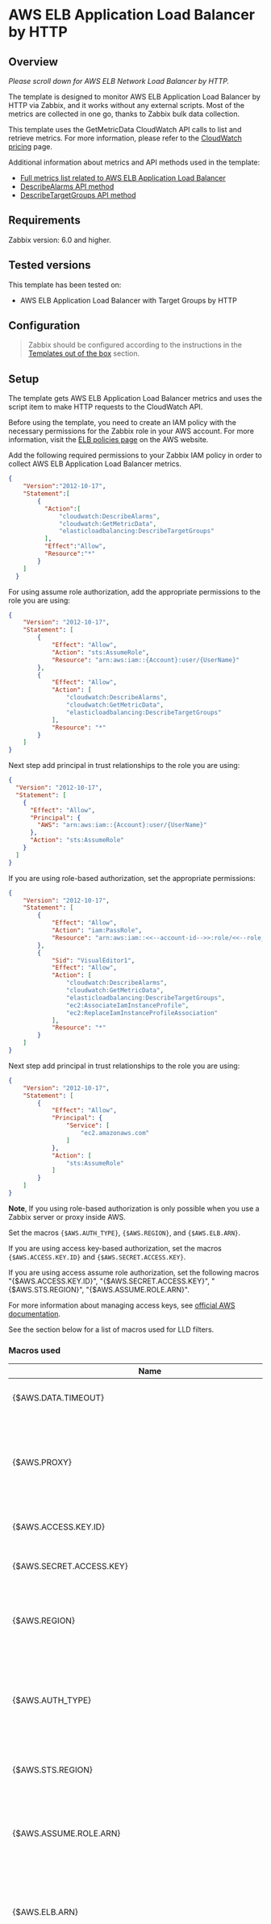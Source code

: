 
# AWS ELB Application Load Balancer by HTTP

## Overview

*Please scroll down for AWS ELB Network Load Balancer by HTTP.*

The template is designed to monitor AWS ELB Application Load Balancer by HTTP via Zabbix, and it works without any external scripts.
Most of the metrics are collected in one go, thanks to Zabbix bulk data collection.

This template uses the GetMetricData CloudWatch API calls to list and retrieve metrics.
For more information, please refer to the [CloudWatch pricing](https://aws.amazon.com/cloudwatch/pricing/) page.

Additional information about metrics and API methods used in the template:
* [Full metrics list related to AWS ELB Application Load Balancer](https://docs.aws.amazon.com/elasticloadbalancing/latest/application/load-balancer-cloudwatch-metrics.html)
* [DescribeAlarms API method](https://docs.aws.amazon.com/AmazonCloudWatch/latest/APIReference/API_DescribeAlarms.html)
* [DescribeTargetGroups API method](https://docs.aws.amazon.com/elasticloadbalancing/latest/APIReference/API_DescribeTargetGroups.html)


## Requirements

Zabbix version: 6.0 and higher.

## Tested versions

This template has been tested on:
- AWS ELB Application Load Balancer with Target Groups by HTTP

## Configuration

> Zabbix should be configured according to the instructions in the [Templates out of the box](https://www.zabbix.com/documentation/6.0/manual/config/templates_out_of_the_box) section.

## Setup

The template gets AWS ELB Application Load Balancer metrics and uses the script item to make HTTP requests to the CloudWatch API.

Before using the template, you need to create an IAM policy with the necessary permissions for the Zabbix role in your AWS account. For more information, visit the [ELB policies page](https://docs.aws.amazon.com/elasticloadbalancing/latest/userguide/elb-api-permissions.html) on the AWS website.

Add the following required permissions to your Zabbix IAM policy in order to collect AWS ELB Application Load Balancer metrics.
```json
{
    "Version":"2012-10-17",
    "Statement":[
        {
          "Action":[
              "cloudwatch:DescribeAlarms",
              "cloudwatch:GetMetricData",
              "elasticloadbalancing:DescribeTargetGroups"
          ],
          "Effect":"Allow",
          "Resource":"*"
        }
    ]
  }
```
For using assume role authorization, add the appropriate permissions to the role you are using:
```json
{
    "Version": "2012-10-17",
    "Statement": [
        {
            "Effect": "Allow",
            "Action": "sts:AssumeRole",
            "Resource": "arn:aws:iam::{Account}:user/{UserName}"
        },
        {
            "Effect": "Allow",
            "Action": [
                "cloudwatch:DescribeAlarms",
                "cloudwatch:GetMetricData",
                "elasticloadbalancing:DescribeTargetGroups"
            ],
            "Resource": "*"
        }
    ]
}
```
Next step add principal in trust relationships to the role you are using:
```json
{
  "Version": "2012-10-17",
  "Statement": [
    {
      "Effect": "Allow",
      "Principal": {
        "AWS": "arn:aws:iam::{Account}:user/{UserName}"
      },
      "Action": "sts:AssumeRole"
    }
  ]
}
```
If you are using role-based authorization, set the appropriate permissions:
```json
{
    "Version": "2012-10-17",
    "Statement": [
        {
            "Effect": "Allow",
            "Action": "iam:PassRole",
            "Resource": "arn:aws:iam::<<--account-id-->>:role/<<--role_name-->>"
        },
        {
            "Sid": "VisualEditor1",
            "Effect": "Allow",
            "Action": [
                "cloudwatch:DescribeAlarms",
                "cloudwatch:GetMetricData",
                "elasticloadbalancing:DescribeTargetGroups",
                "ec2:AssociateIamInstanceProfile",
                "ec2:ReplaceIamInstanceProfileAssociation"
            ],
            "Resource": "*"
        }
    ]
}
```
Next step add principal in trust relationships to the role you are using:
```json
{
    "Version": "2012-10-17",
    "Statement": [
        {
            "Effect": "Allow",
            "Principal": {
                "Service": [
                    "ec2.amazonaws.com"
                ]
            },
            "Action": [
                "sts:AssumeRole"
            ]
        }
    ]
}
```
**Note**, If you using role-based authorization is only possible when you use a Zabbix server or proxy inside AWS.

Set the macros `{$AWS.AUTH_TYPE}`, `{$AWS.REGION}`, and `{$AWS.ELB.ARN}`.

If you are using access key-based authorization, set the macros `{$AWS.ACCESS.KEY.ID}` and `{$AWS.SECRET.ACCESS.KEY}`.

If you are using access assume role authorization, set the following macros "{$AWS.ACCESS.KEY.ID}", "{$AWS.SECRET.ACCESS.KEY}", "{$AWS.STS.REGION}", "{$AWS.ASSUME.ROLE.ARN}".

For more information about managing access keys, see [official AWS documentation](https://docs.aws.amazon.com/general/latest/gr/aws-sec-cred-types.html#access-keys-and-secret-access-keys).

See the section below for a list of macros used for LLD filters.


### Macros used

|Name|Description|Default|
|----|-----------|-------|
|{$AWS.DATA.TIMEOUT}|<p>API response timeout.</p>|`60s`|
|{$AWS.PROXY}|<p>Sets the HTTP proxy value. If this macro is empty, no proxy is used.</p>||
|{$AWS.ACCESS.KEY.ID}|<p>Access key ID.</p>||
|{$AWS.SECRET.ACCESS.KEY}|<p>Secret access key.</p>||
|{$AWS.REGION}|<p>AWS Application Load Balancer region code.</p>|`us-west-1`|
|{$AWS.AUTH_TYPE}|<p>Authorization method. Possible values: access_key, assume_role, role_base.</p>|`access_key`|
|{$AWS.STS.REGION}|<p>Region used in assume role request.</p>|`us-east-1`|
|{$AWS.ASSUME.ROLE.ARN}|<p>Arn assume role, add when used `assume_role` authorization method</p>||
|{$AWS.ELB.ARN}|<p>Amazon Resource Names (ARN) of the load balancer.</p>||
|{$AWS.HTTP.4XX.FAIL.MAX.WARN}|<p>Maximum number of HTTP request failures for a trigger expression.</p>|`5`|
|{$AWS.HTTP.5XX.FAIL.MAX.WARN}|<p>Maximum number of HTTP request failures for a trigger expression.</p>|`5`|
|{$AWS.ELB.LLD.FILTER.TARGET.GROUP.MATCHES}|<p>Filter of discoverable target groups by name.</p>|`.*`|
|{$AWS.ELB.LLD.FILTER.TARGET.GROUP.NOT_MATCHES}|<p>Filter to exclude discovered target groups by name.</p>|`CHANGE_IF_NEEDED`|
|{$AWS.ELB.LLD.FILTER.ALARM_SERVICE_NAMESPACE.MATCHES}|<p>Filter of discoverable alarms by namespace.</p>|`.*`|
|{$AWS.ELB.LLD.FILTER.ALARM_SERVICE_NAMESPACE.NOT_MATCHES}|<p>Filter to exclude discovered alarms by namespace.</p>|`CHANGE_IF_NEEDED`|
|{$AWS.ELB.LLD.FILTER.ALARM_NAME.MATCHES}|<p>Filter of discoverable alarms by name.</p>|`.*`|
|{$AWS.ELB.LLD.FILTER.ALARM_NAME.NOT_MATCHES}|<p>Filter to exclude discovered alarms by name.</p>|`CHANGE_IF_NEEDED`|

### Items

|Name|Description|Type|Key and additional info|
|----|-----------|----|-----------------------|
|AWS ELB ALB: Get metrics data|<p>Get ELB Application Load Balancer metrics.</p><p>Full metrics list related to Application Load Balancer: https://docs.aws.amazon.com/elasticloadbalancing/latest/application/load-balancer-cloudwatch-metrics.html</p>|Script|aws.elb.alb.get_metrics<p>**Preprocessing**</p><ul><li><p>Check for not supported value</p><p>⛔️Custom on fail: Discard value</p></li></ul>|
|AWS ELB ALB: Get target groups|<p>Get ELB target group.</p><p>`DescribeTargetGroups` API method: https://docs.aws.amazon.com/elasticloadbalancing/latest/APIReference/API_DescribeTargetGroups.html</p>|Script|aws.elb.alb.get_target_groups<p>**Preprocessing**</p><ul><li><p>Check for not supported value</p><p>⛔️Custom on fail: Discard value</p></li></ul>|
|AWS CloudWatch: Get ELB ALB alarms data|<p>`DescribeAlarms` API method: https://docs.aws.amazon.com/AmazonCloudWatch/latest/APIReference/API_DescribeAlarms.html</p>|Script|aws.elb.alb.get_alarms<p>**Preprocessing**</p><ul><li><p>Check for not supported value</p><p>⛔️Custom on fail: Discard value</p></li></ul>|
|AWS ELB ALB: Get metrics check|<p>Check that the Application Load Balancer metrics data has been received correctly.</p>|Dependent item|aws.elb.alb.metrics.check<p>**Preprocessing**</p><ul><li><p>JSON Path: `$.error`</p><p>⛔️Custom on fail: Set value to</p></li><li><p>Discard unchanged with heartbeat: `3h`</p></li></ul>|
|AWS ELB ALB: Get alarms check|<p>Check that the alarm data has been received correctly.</p>|Dependent item|aws.elb.alb.alarms.check<p>**Preprocessing**</p><ul><li><p>JSON Path: `$.error`</p><p>⛔️Custom on fail: Set value to</p></li><li><p>Discard unchanged with heartbeat: `3h`</p></li></ul>|
|AWS ELB ALB: Active Connection Count|<p>The total number of active concurrent TCP connections from clients to the load balancer and from the load balancer to targets.</p>|Dependent item|aws.elb.alb.active_connection_count<p>**Preprocessing**</p><ul><li><p>JSON Path: `The text is too long. Please see the template.`</p><p>⛔️Custom on fail: Discard value</p></li></ul>|
|AWS ELB ALB: New Connection Count|<p>The total number of new TCP connections established from clients to the load balancer and from the load balancer to targets.</p>|Dependent item|aws.elb.alb.new_connection_count<p>**Preprocessing**</p><ul><li><p>JSON Path: `The text is too long. Please see the template.`</p><p>⛔️Custom on fail: Discard value</p></li></ul>|
|AWS ELB ALB: Rejected Connection Count|<p>The number of connections that were rejected because the load balancer had reached its maximum number of connections.</p>|Dependent item|aws.elb.alb.rejected_connection_count<p>**Preprocessing**</p><ul><li><p>JSON Path: `The text is too long. Please see the template.`</p><p>⛔️Custom on fail: Discard value</p></li></ul>|
|AWS ELB ALB: Requests Count|<p>The number of requests processed over IPv4 and IPv6.</p><p>This metric is only incremented for requests where the load balancer node was able to choose a target.</p><p>Requests that are rejected before a target is chosen are not reflected in this metric.</p>|Dependent item|aws.elb.alb.requests_count<p>**Preprocessing**</p><ul><li><p>JSON Path: `$.[?(@.Label == "RequestCount")].Values.first().first()`</p><p>⛔️Custom on fail: Discard value</p></li></ul>|
|AWS ELB ALB: Target Response Time|<p>The time elapsed, in seconds, after the request leaves the load balancer until a response from the target is received.</p><p>This is equivalent to the `target_processing_time` field in the access logs.</p>|Dependent item|aws.elb.alb.target_response_time<p>**Preprocessing**</p><ul><li><p>JSON Path: `The text is too long. Please see the template.`</p><p>⛔️Custom on fail: Discard value</p></li></ul>|
|AWS ELB ALB: HTTP Fixed Response Count|<p>The number of fixed-response actions that were successful.</p>|Dependent item|aws.elb.alb.http_fixed_response_count<p>**Preprocessing**</p><ul><li><p>JSON Path: `The text is too long. Please see the template.`</p><p>⛔️Custom on fail: Discard value</p></li></ul>|
|AWS ELB ALB: Rule Evaluations|<p>The number of rules processed by the load balancer given a request rate averaged over an hour.</p>|Dependent item|aws.elb.alb.rule_evaluations<p>**Preprocessing**</p><ul><li><p>JSON Path: `$.[?(@.Label == "RuleEvaluations")].Values.first().first()`</p><p>⛔️Custom on fail: Discard value</p></li></ul>|
|AWS ELB ALB: Client TLS Negotiation Error Count|<p>The number of TLS connections initiated by the client that did not establish a session with the load balancer due to a TLS error.</p><p>Possible causes include a mismatch of ciphers or protocols or the client failing to verify the server certificate and closing the connection.</p>|Dependent item|aws.elb.alb.client_tls_negotiation_error_count<p>**Preprocessing**</p><ul><li><p>JSON Path: `The text is too long. Please see the template.`</p><p>⛔️Custom on fail: Discard value</p></li></ul>|
|AWS ELB ALB: Target TLS Negotiation Error Count|<p>The number of TLS connections initiated by the load balancer that did not establish a session with the target.</p><p>Possible causes include a mismatch of ciphers or protocols. This metric does not apply if the target is a Lambda function.</p>|Dependent item|aws.elb.alb.target_tls_negotiation_error_count<p>**Preprocessing**</p><ul><li><p>JSON Path: `The text is too long. Please see the template.`</p><p>⛔️Custom on fail: Discard value</p></li></ul>|
|AWS ELB ALB: Target Connection Error Count|<p>The number of connections that were not successfully established between the load balancer and target.</p><p>This metric does not apply if the target is a Lambda function.</p>|Dependent item|aws.elb.alb.target_connection_error_count<p>**Preprocessing**</p><ul><li><p>JSON Path: `The text is too long. Please see the template.`</p><p>⛔️Custom on fail: Discard value</p></li></ul>|
|AWS ELB ALB: Consumed LCUs|<p>The number of load balancer capacity units (LCU) used by your load balancer.</p><p>You pay for the number of LCUs that you use per hour.</p><p>More information on Elastic Load Balancing pricing here: https://aws.amazon.com/elasticloadbalancing/pricing/</p>|Dependent item|aws.elb.alb.capacity_units<p>**Preprocessing**</p><ul><li><p>JSON Path: `$.[?(@.Label == "ConsumedLCUs")].Values.first().first()`</p><p>⛔️Custom on fail: Discard value</p></li></ul>|
|AWS ELB ALB: Processed Bytes|<p>The total number of bytes processed by the load balancer over IPv4 and IPv6 (HTTP header and HTTP payload).</p><p>This count includes traffic to and from clients and Lambda functions, and traffic from an Identity Provider (IdP) if user authentication is enabled.</p>|Dependent item|aws.elb.alb.processed_bytes<p>**Preprocessing**</p><ul><li><p>JSON Path: `$.[?(@.Label == "ProcessedBytes")].Values.first().first()`</p><p>⛔️Custom on fail: Discard value</p></li></ul>|
|AWS ELB ALB: Desync Mitigation Mode Non Compliant Request Count|<p>The number of requests that fail to comply with HTTP protocols.</p>|Dependent item|aws.elb.alb.non_compliant_request_count<p>**Preprocessing**</p><ul><li><p>JSON Path: `The text is too long. Please see the template.`</p><p>⛔️Custom on fail: Discard value</p></li></ul>|
|AWS ELB ALB: HTTP Redirect Count|<p>The number of redirect actions that were successful.</p>|Dependent item|aws.elb.alb.http_redirect_count<p>**Preprocessing**</p><ul><li><p>JSON Path: `The text is too long. Please see the template.`</p><p>⛔️Custom on fail: Discard value</p></li></ul>|
|AWS ELB ALB: HTTP Redirect Url Limit Exceeded Count|<p>The number of redirect actions that could not be completed because the URL in the response location header is larger than 8K bytes.</p>|Dependent item|aws.elb.alb.http_redirect_url_limit_exceeded_count<p>**Preprocessing**</p><ul><li><p>JSON Path: `The text is too long. Please see the template.`</p><p>⛔️Custom on fail: Discard value</p></li></ul>|
|AWS ELB ALB: ELB HTTP 3XX Count|<p>The number of HTTP 3XX redirection codes that originate from the load balancer.</p><p>This count does not include response codes generated by targets.</p>|Dependent item|aws.elb.alb.http_3xx_count<p>**Preprocessing**</p><ul><li><p>JSON Path: `The text is too long. Please see the template.`</p><p>⛔️Custom on fail: Discard value</p></li></ul>|
|AWS ELB ALB: ELB HTTP 4XX Count|<p>The number of HTTP 4XX client error codes that originate from the load balancer.</p><p>Client errors are generated when requests are malformed or incomplete. These requests were not received by the target, other than in the case where the load balancer returns an HTTP 460 error code.</p><p>This count does not include any response codes generated by the targets.</p>|Dependent item|aws.elb.alb.http_4xx_count<p>**Preprocessing**</p><ul><li><p>JSON Path: `The text is too long. Please see the template.`</p><p>⛔️Custom on fail: Discard value</p></li></ul>|
|AWS ELB ALB: ELB HTTP 5XX Count|<p>The number of HTTP 5XX server error codes that originate from the load balancer.</p><p>This count does not include any response codes generated by the targets.</p>|Dependent item|aws.elb.alb.http_5xx_count<p>**Preprocessing**</p><ul><li><p>JSON Path: `The text is too long. Please see the template.`</p><p>⛔️Custom on fail: Discard value</p></li></ul>|
|AWS ELB ALB: ELB HTTP 500 Count|<p>The number of HTTP 500 error codes that originate from the load balancer.</p>|Dependent item|aws.elb.alb.http_500_count<p>**Preprocessing**</p><ul><li><p>JSON Path: `The text is too long. Please see the template.`</p><p>⛔️Custom on fail: Discard value</p></li></ul>|
|AWS ELB ALB: ELB HTTP 502 Count|<p>The number of HTTP 502 error codes that originate from the load balancer.</p>|Dependent item|aws.elb.alb.http_502_count<p>**Preprocessing**</p><ul><li><p>JSON Path: `The text is too long. Please see the template.`</p><p>⛔️Custom on fail: Discard value</p></li></ul>|
|AWS ELB ALB: ELB HTTP 503 Count|<p>The number of HTTP 503 error codes that originate from the load balancer.</p>|Dependent item|aws.elb.alb.http_503_count<p>**Preprocessing**</p><ul><li><p>JSON Path: `The text is too long. Please see the template.`</p><p>⛔️Custom on fail: Discard value</p></li></ul>|
|AWS ELB ALB: ELB HTTP 504 Count|<p>The number of HTTP 504 error codes that originate from the load balancer.</p>|Dependent item|aws.elb.alb.http_504_count<p>**Preprocessing**</p><ul><li><p>JSON Path: `The text is too long. Please see the template.`</p><p>⛔️Custom on fail: Discard value</p></li></ul>|
|AWS ELB ALB: ELB Auth Error|<p>The number of user authentications that could not be completed because an authenticate action was misconfigured, the load balancer could not establish a connection with the IdP, or the load balancer could not complete the authentication flow due to an internal error.</p>|Dependent item|aws.elb.alb.auth_error<p>**Preprocessing**</p><ul><li><p>JSON Path: `$.[?(@.Label == "ELBAuthError")].Values.first().first()`</p><p>⛔️Custom on fail: Discard value</p></li></ul>|
|AWS ELB ALB: ELB Auth Failure|<p>The number of user authentications that could not be completed because the IdP denied access to the user or an authorization code was used more than once.</p>|Dependent item|aws.elb.alb.auth_failure<p>**Preprocessing**</p><ul><li><p>JSON Path: `$.[?(@.Label == "ELBAuthFailure")].Values.first().first()`</p><p>⛔️Custom on fail: Discard value</p></li></ul>|
|AWS ELB ALB: ELB Auth User Claims Size Exceeded|<p>The number of times that a configured IdP returned user claims that exceeded 11K bytes in size.</p>|Dependent item|aws.elb.alb.auth_user_claims_size_exceeded<p>**Preprocessing**</p><ul><li><p>JSON Path: `The text is too long. Please see the template.`</p><p>⛔️Custom on fail: Discard value</p></li></ul>|
|AWS ELB ALB: ELB Auth Latency|<p>The time elapsed, in milliseconds, to query the IdP for the ID token and user info.</p><p>If one or more of these operations fail, this is the time to failure.</p>|Dependent item|aws.elb.alb.auth_latency<p>**Preprocessing**</p><ul><li><p>JSON Path: `$.[?(@.Label == "ELBAuthLatency")].Values.first().first()`</p><p>⛔️Custom on fail: Discard value</p></li></ul>|
|AWS ELB ALB: ELB Auth Success|<p>The number of authenticate actions that were successful.</p><p>This metric is incremented at the end of the authentication workflow, after the load balancer has retrieved the user claims from the IdP.</p>|Dependent item|aws.elb.alb.auth_success<p>**Preprocessing**</p><ul><li><p>JSON Path: `$.[?(@.Label == "ELBAuthSuccess")].Values.first().first()`</p><p>⛔️Custom on fail: Discard value</p></li></ul>|

### Triggers

|Name|Description|Expression|Severity|Dependencies and additional info|
|----|-----------|----------|--------|--------------------------------|
|AWS ELB ALB: Failed to get metrics data|<p>Failed to get CloudWatch metrics for Application Load Balancer.</p>|`length(last(/AWS ELB Application Load Balancer by HTTP/aws.elb.alb.metrics.check))>0`|Warning||
|AWS ELB ALB: Failed to get alarms data|<p>Failed to get CloudWatch alarms for Application Load Balancer.</p>|`length(last(/AWS ELB Application Load Balancer by HTTP/aws.elb.alb.alarms.check))>0`|Warning||
|AWS ELB ALB: Too many HTTP 4XX error codes|<p>Too many requests failed with HTTP 4XX code.</p>|`min(/AWS ELB Application Load Balancer by HTTP/aws.elb.alb.http_4xx_count,5m)>{$AWS.HTTP.4XX.FAIL.MAX.WARN}`|Warning||
|AWS ELB ALB: Too many HTTP 5XX error codes|<p>Too many requests failed with HTTP 5XX code.</p>|`min(/AWS ELB Application Load Balancer by HTTP/aws.elb.alb.http_5xx_count,5m)>{$AWS.HTTP.5XX.FAIL.MAX.WARN}`|Warning||

### LLD rule Load Balancer alarm discovery

|Name|Description|Type|Key and additional info|
|----|-----------|----|-----------------------|
|Load Balancer alarm discovery|<p>Used for the discovery of alarm balancers.</p>|Dependent item|aws.elb.alb.alarms.discovery<p>**Preprocessing**</p><ul><li><p>JavaScript: `The text is too long. Please see the template.`</p></li><li><p>Discard unchanged with heartbeat: `3h`</p></li></ul>|

### Item prototypes for Load Balancer alarm discovery

|Name|Description|Type|Key and additional info|
|----|-----------|----|-----------------------|
|AWS ELB ALB Alarms: [{#ALARM_NAME}]: Get metrics|<p>Get metrics about the alarm state and its reason.</p>|Dependent item|aws.elb.alb.alarm.get_metrics["{#ALARM_NAME}"]<p>**Preprocessing**</p><ul><li><p>JSON Path: `$.[?(@.AlarmName == "{#ALARM_NAME}")].first()`</p><p>⛔️Custom on fail: Discard value</p></li></ul>|
|AWS ELB ALB Alarms: [{#ALARM_NAME}]: State reason|<p>An explanation for the alarm state reason in text format.</p><p>Alarm description:</p><p>`{#ALARM_DESCRIPTION}`</p>|Dependent item|aws.elb.alb.alarm.state_reason["{#ALARM_NAME}"]<p>**Preprocessing**</p><ul><li><p>JSON Path: `$.StateReason`</p><p>⛔️Custom on fail: Discard value</p></li><li><p>Discard unchanged with heartbeat: `3h`</p></li></ul>|
|AWS ELB ALB Alarms: [{#ALARM_NAME}]: State|<p>The value of the alarm state. Possible values:</p><p>0 - OK;</p><p>1 - INSUFFICIENT_DATA;</p><p>2 - ALARM.</p><p>Alarm description:</p><p>`{#ALARM_DESCRIPTION}`</p>|Dependent item|aws.elb.alb.alarm.state["{#ALARM_NAME}"]<p>**Preprocessing**</p><ul><li><p>JSON Path: `$.StateValue`</p><p>⛔️Custom on fail: Set value to: `3`</p></li><li><p>JavaScript: `The text is too long. Please see the template.`</p></li></ul>|

### Trigger prototypes for Load Balancer alarm discovery

|Name|Description|Expression|Severity|Dependencies and additional info|
|----|-----------|----------|--------|--------------------------------|
|AWS ELB ALB Alarms: [{#ALARM_NAME}] has 'Alarm' state|<p>The alarm `{#ALARM_NAME}` is in the ALARM state.<br>Reason: `{ITEM.LASTVALUE2}`</p>|`last(/AWS ELB Application Load Balancer by HTTP/aws.elb.alb.alarm.state["{#ALARM_NAME}"])=2 and length(last(/AWS ELB Application Load Balancer by HTTP/aws.elb.alb.alarm.state_reason["{#ALARM_NAME}"]))>0`|Average||
|AWS ELB ALB Alarms: [{#ALARM_NAME}] has 'Insufficient data' state|<p>Either the alarm has just started, the metric is not available, or not enough data is available for the metric to determine the alarm state.</p>|`last(/AWS ELB Application Load Balancer by HTTP/aws.elb.alb.alarm.state["{#ALARM_NAME}"])=1`|Info||

### LLD rule Target groups discovery

|Name|Description|Type|Key and additional info|
|----|-----------|----|-----------------------|
|Target groups discovery|<p>Used for the discovery of `{$AWS.ELB.TARGET.GROUP.NAME}` target groups.</p>|Dependent item|aws.elb.alb.target_groups.discovery<p>**Preprocessing**</p><ul><li><p>Discard unchanged with heartbeat: `3h`</p></li></ul>|

### Item prototypes for Target groups discovery

|Name|Description|Type|Key and additional info|
|----|-----------|----|-----------------------|
|AWS ELB ALB Target Groups: [{#AWS.ELB.TARGET.GROUP.NAME}]: Get metrics|<p>Get the metrics of the ELB target group `{#AWS.ELB.TARGET.GROUP.NAME}`.</p><p>Full list of metrics related to AWS ELB here: https://docs.aws.amazon.com/elasticloadbalancing/latest/application/load-balancer-cloudwatch-metrics.html#user-authentication-metric-table</p>|Script|aws.elb.alb.target_groups.get_metrics["{#AWS.ELB.TARGET.GROUP.NAME}"]<p>**Preprocessing**</p><ul><li><p>Check for not supported value</p><p>⛔️Custom on fail: Discard value</p></li></ul>|
|AWS ELB ALB Target Groups: [{#AWS.ELB.TARGET.GROUP.NAME}]: HTTP Code Target 2XX Count|<p>The number of HTTP response 2XX codes generated by the targets.</p><p>This does not include any response codes generated by the load balancer.</p>|Dependent item|aws.elb.alb.target_groups.http_2xx_count["{#AWS.ELB.TARGET.GROUP.NAME}"]<p>**Preprocessing**</p><ul><li><p>JSON Path: `The text is too long. Please see the template.`</p><p>⛔️Custom on fail: Discard value</p></li></ul>|
|AWS ELB ALB Target Groups: [{#AWS.ELB.TARGET.GROUP.NAME}]: HTTP Code Target 3XX Count|<p>The number of HTTP response 3XX codes generated by the targets.</p><p>This does not include any response codes generated by the load balancer.</p>|Dependent item|aws.elb.alb.target_groups.http_3xx_count["{#AWS.ELB.TARGET.GROUP.NAME}"]<p>**Preprocessing**</p><ul><li><p>JSON Path: `The text is too long. Please see the template.`</p><p>⛔️Custom on fail: Discard value</p></li></ul>|
|AWS ELB ALB Target Groups: [{#AWS.ELB.TARGET.GROUP.NAME}]: HTTP Code Target 4XX Count|<p>The number of HTTP response 4XX codes generated by the targets.</p><p>This does not include any response codes generated by the load balancer.</p>|Dependent item|aws.elb.alb.target_groups.http_4xx_count["{#AWS.ELB.TARGET.GROUP.NAME}"]<p>**Preprocessing**</p><ul><li><p>JSON Path: `The text is too long. Please see the template.`</p><p>⛔️Custom on fail: Discard value</p></li></ul>|
|AWS ELB ALB Target Groups: [{#AWS.ELB.TARGET.GROUP.NAME}]: HTTP Code Target 5XX Count|<p>The number of HTTP response 5XX codes generated by the targets.</p><p>This does not include any response codes generated by the load balancer.</p>|Dependent item|aws.elb.alb.target_groups.http_5xx_count["{#AWS.ELB.TARGET.GROUP.NAME}"]<p>**Preprocessing**</p><ul><li><p>JSON Path: `The text is too long. Please see the template.`</p><p>⛔️Custom on fail: Discard value</p></li></ul>|
|AWS ELB ALB Target Groups: [{#AWS.ELB.TARGET.GROUP.NAME}]: Healthy Host Count|<p>The number of targets that are considered healthy.</p>|Dependent item|aws.elb.alb.target_groups.healthy_host_count["{#AWS.ELB.TARGET.GROUP.NAME}"]<p>**Preprocessing**</p><ul><li><p>JSON Path: `$.[?(@.Label == "HealthyHostCount")].Values.first().first()`</p><p>⛔️Custom on fail: Discard value</p></li></ul>|
|AWS ELB ALB Target Groups: [{#AWS.ELB.TARGET.GROUP.NAME}]: Unhealthy Host Count|<p>The number of targets that are considered unhealthy.</p>|Dependent item|aws.elb.alb.target_groups.unhealthy_host_count["{#AWS.ELB.TARGET.GROUP.NAME}"]<p>**Preprocessing**</p><ul><li><p>JSON Path: `The text is too long. Please see the template.`</p><p>⛔️Custom on fail: Discard value</p></li></ul>|
|AWS ELB ALB Target Groups: [{#AWS.ELB.TARGET.GROUP.NAME}]: Healthy State Routing|<p>The number of zones that meet the routing healthy state requirements.</p>|Dependent item|aws.elb.alb.target_groups.healthy_state_routing["{#AWS.ELB.TARGET.GROUP.NAME}"]<p>**Preprocessing**</p><ul><li><p>JSON Path: `The text is too long. Please see the template.`</p><p>⛔️Custom on fail: Discard value</p></li></ul>|
|AWS ELB ALB Target Groups: [{#AWS.ELB.TARGET.GROUP.NAME}]: Unhealthy State Routing|<p>The number of zones that do not meet the routing healthy state requirements, and therefore the load balancer distributes traffic to all targets in the zone, including the unhealthy targets.</p>|Dependent item|aws.elb.alb.target_groups.unhealthy_state_routing["{#AWS.ELB.TARGET.GROUP.NAME}"]<p>**Preprocessing**</p><ul><li><p>JSON Path: `The text is too long. Please see the template.`</p><p>⛔️Custom on fail: Discard value</p></li></ul>|
|AWS ELB ALB Target Groups: [{#AWS.ELB.TARGET.GROUP.NAME}]: Request Count Per Target|<p>The average request count per target, in a target group.</p><p>You must specify the target group using the TargetGroup dimension.</p>|Dependent item|aws.elb.alb.target_groups.request["{#AWS.ELB.TARGET.GROUP.NAME}"]<p>**Preprocessing**</p><ul><li><p>JSON Path: `The text is too long. Please see the template.`</p><p>⛔️Custom on fail: Discard value</p></li></ul>|
|AWS ELB ALB Target Groups: [{#AWS.ELB.TARGET.GROUP.NAME}]: Unhealthy Routing Request Count|<p>The average request count per target, in a target group.</p>|Dependent item|aws.elb.alb.target_groups.unhealthy_routing_request_count["{#AWS.ELB.TARGET.GROUP.NAME}"]<p>**Preprocessing**</p><ul><li><p>JSON Path: `The text is too long. Please see the template.`</p><p>⛔️Custom on fail: Discard value</p></li></ul>|
|AWS ELB ALB Target Groups: [{#AWS.ELB.TARGET.GROUP.NAME}]: Mitigated Host Count|<p>The number of targets under mitigation.</p>|Dependent item|aws.elb.alb.target_groups.mitigated_host_count["{#AWS.ELB.TARGET.GROUP.NAME}"]<p>**Preprocessing**</p><ul><li><p>JSON Path: `The text is too long. Please see the template.`</p><p>⛔️Custom on fail: Discard value</p></li></ul>|
|AWS ELB ALB Target Groups: [{#AWS.ELB.TARGET.GROUP.NAME}]: Anomalous Host Count|<p>The number of hosts detected with anomalies.</p>|Dependent item|aws.elb.alb.target_groups.anomalous_host_count["{#AWS.ELB.TARGET.GROUP.NAME}"]<p>**Preprocessing**</p><ul><li><p>JSON Path: `The text is too long. Please see the template.`</p><p>⛔️Custom on fail: Discard value</p></li></ul>|
|AWS ELB ALB Target Groups: [{#AWS.ELB.TARGET.GROUP.NAME}]: Healthy State DNS|<p>The number of zones that meet the DNS healthy state requirements.</p>|Dependent item|aws.elb.alb.target_groups.healthy_state_dns["{#AWS.ELB.TARGET.GROUP.NAME}"]<p>**Preprocessing**</p><ul><li><p>JSON Path: `$.[?(@.Label == "HealthyStateDNS")].Values.first().first()`</p><p>⛔️Custom on fail: Discard value</p></li></ul>|
|AWS ELB ALB Target Groups: [{#AWS.ELB.TARGET.GROUP.NAME}]: Unhealthy State DNS|<p>The number of zones that do not meet the DNS healthy state requirements and therefore were marked unhealthy in DNS.</p>|Dependent item|aws.elb.alb.target_groups.unhealthy_state_dns["{#AWS.ELB.TARGET.GROUP.NAME}"]<p>**Preprocessing**</p><ul><li><p>JSON Path: `$.[?(@.Label == "UnhealthyStateDNS")].Values.first().first()`</p><p>⛔️Custom on fail: Discard value</p></li></ul>|

# AWS ELB Network Load Balancer by HTTP

## Overview

The template is designed to monitor AWS ELB Network Load Balancer by HTTP via Zabbix, and it works without any external scripts.
Most of the metrics are collected in one go, thanks to Zabbix bulk data collection.

This template uses the GetMetricData CloudWatch API calls to list and retrieve metrics.
For more information, please refer to the [CloudWatch pricing](https://aws.amazon.com/cloudwatch/pricing/) page.

Additional information about metrics and API methods used in the template:
* [Full metrics list related to AWS ELB Network Load Balancer](https://docs.aws.amazon.com/elasticloadbalancing/latest/network/load-balancer-cloudwatch-metrics.html)
* [DescribeAlarms API method](https://docs.aws.amazon.com/AmazonCloudWatch/latest/APIReference/API_DescribeAlarms.html)
* [DescribeTargetGroups API method](https://docs.aws.amazon.com/elasticloadbalancing/latest/APIReference/API_DescribeTargetGroups.html)


## Requirements

Zabbix version: 6.0 and higher.

## Tested versions

This template has been tested on:
- AWS ELB Network Load Balancer with Target Groups by HTTP

## Configuration

> Zabbix should be configured according to the instructions in the [Templates out of the box](https://www.zabbix.com/documentation/6.0/manual/config/templates_out_of_the_box) section.

## Setup

The template gets AWS ELB Network Load Balancer metrics and uses the script item to make HTTP requests to the CloudWatch API.

Before using the template, you need to create an IAM policy with the necessary permissions for the Zabbix role in your AWS account. For more information, visit the [ELB policies page](https://docs.aws.amazon.com/elasticloadbalancing/latest/userguide/elb-api-permissions.html) on the AWS website.

Add the following required permissions to your Zabbix IAM policy in order to collect AWS ELB Network Load Balancer metrics.
```json
{
    "Version":"2012-10-17",
    "Statement":[
        {
          "Action":[
              "cloudwatch:DescribeAlarms",
              "cloudwatch:GetMetricData",
              "elasticloadbalancing:DescribeTargetGroups"
          ],
          "Effect":"Allow",
          "Resource":"*"
        }
    ]
  }
  ```

If you are using role-based authorization, set the appropriate permissions:
```json
{
    "Version": "2012-10-17",
    "Statement": [
        {
            "Effect": "Allow",
            "Action": "iam:PassRole",
            "Resource": "arn:aws:iam::<<--account-id-->>:role/<<--role_name-->>"
        },
        {
            "Sid": "VisualEditor1",
            "Effect": "Allow",
            "Action": [
                "cloudwatch:DescribeAlarms",
                "cloudwatch:GetMetricData",
                "elasticloadbalancing:DescribeTargetGroups",
                "ec2:AssociateIamInstanceProfile",
                "ec2:ReplaceIamInstanceProfileAssociation"
            ],
            "Resource": "*"
        }
    ]
}
```

Set the macros `{$AWS.AUTH_TYPE}`, `{$AWS.REGION}`, and `{$AWS.ELB.ARN}`. If you are using access key-based authorization, set the macros `{$AWS.ACCESS.KEY.ID}` and `{$AWS.SECRET.ACCESS.KEY}`.

For more information about managing access keys, see [official AWS documentation](https://docs.aws.amazon.com/general/latest/gr/aws-sec-cred-types.html#access-keys-and-secret-access-keys).

See the section below for a list of macros used for LLD filters.


### Macros used

|Name|Description|Default|
|----|-----------|-------|
|{$AWS.DATA.TIMEOUT}|<p>API response timeout.</p>|`60s`|
|{$AWS.PROXY}|<p>Sets the HTTP proxy value. If this macro is empty, no proxy is used.</p>||
|{$AWS.ACCESS.KEY.ID}|<p>Access key ID.</p>||
|{$AWS.SECRET.ACCESS.KEY}|<p>Secret access key.</p>||
|{$AWS.REGION}|<p>AWS Network Load Balancer region code.</p>|`us-west-1`|
|{$AWS.AUTH_TYPE}|<p>Authorization method. Possible values: `role_base`, `access_key`.</p>|`access_key`|
|{$AWS.ELB.ARN}|<p>Amazon Resource Names (ARN) of the load balancer.</p>||
|{$AWS.ELB.LLD.FILTER.TARGET.GROUP.MATCHES}|<p>Filter of discoverable target groups by name.</p>|`.*`|
|{$AWS.ELB.LLD.FILTER.TARGET.GROUP.NOT_MATCHES}|<p>Filter to exclude discovered target groups by name.</p>|`CHANGE_IF_NEEDED`|
|{$AWS.ELB.LLD.FILTER.ALARM_SERVICE_NAMESPACE.MATCHES}|<p>Filter of discoverable alarms by namespace.</p>|`.*`|
|{$AWS.ELB.LLD.FILTER.ALARM_SERVICE_NAMESPACE.NOT_MATCHES}|<p>Filter to exclude discovered alarms by namespace.</p>|`CHANGE_IF_NEEDED`|
|{$AWS.ELB.LLD.FILTER.ALARM_NAME.MATCHES}|<p>Filter of discoverable alarms by name.</p>|`.*`|
|{$AWS.ELB.LLD.FILTER.ALARM_NAME.NOT_MATCHES}|<p>Filter to exclude discovered alarms by name.</p>|`CHANGE_IF_NEEDED`|
|{$AWS.ELB.UNHEALTHY.HOST.MAX}|<p>Maximum number of unhealthy hosts for a trigger expression.</p>|`0`|

### Items

|Name|Description|Type|Key and additional info|
|----|-----------|----|-----------------------|
|AWS ELB NLB: Get metrics data|<p>Get ELB Network Load Balancer metrics.</p><p>Full metrics list related to Network Load Balancer: https://docs.aws.amazon.com/elasticloadbalancing/latest/network/load-balancer-cloudwatch-metrics.html</p>|Script|aws.elb.nlb.get_metrics<p>**Preprocessing**</p><ul><li><p>Check for not supported value</p><p>⛔️Custom on fail: Discard value</p></li></ul>|
|AWS ELB NLB: Get target groups|<p>Get ELB target group.</p><p>`DescribeTargetGroups` API method: https://docs.aws.amazon.com/elasticloadbalancing/latest/APIReference/API_DescribeTargetGroups.html</p>|Script|aws.elb.nlb.get_target_groups<p>**Preprocessing**</p><ul><li><p>Check for not supported value</p><p>⛔️Custom on fail: Discard value</p></li></ul>|
|AWS CloudWatch: Get ELB NLB alarms data|<p>`DescribeAlarms` API method: https://docs.aws.amazon.com/AmazonCloudWatch/latest/APIReference/API_DescribeAlarms.html</p>|Script|aws.elb.nlb.get_alarms<p>**Preprocessing**</p><ul><li><p>Check for not supported value</p><p>⛔️Custom on fail: Discard value</p></li></ul>|
|AWS ELB NLB: Get metrics check|<p>Check that the Network Load Balancer metrics data has been received correctly.</p>|Dependent item|aws.elb.nlb.metrics.check<p>**Preprocessing**</p><ul><li><p>JSON Path: `$.error`</p><p>⛔️Custom on fail: Set value to</p></li><li><p>Discard unchanged with heartbeat: `3h`</p></li></ul>|
|AWS ELB NLB: Get alarms check|<p>Check that the alarm data has been received correctly.</p>|Dependent item|aws.elb.nlb.alarms.check<p>**Preprocessing**</p><ul><li><p>JSON Path: `$.error`</p><p>⛔️Custom on fail: Set value to</p></li><li><p>Discard unchanged with heartbeat: `3h`</p></li></ul>|
|AWS ELB NLB: Active Flow Count|<p>The total number of concurrent flows (or connections) from clients to targets.</p><p>This metric includes connections in the `SYN_SENT` and `ESTABLISHED` states.</p><p>TCP connections are not terminated at the load balancer, so a client opening a TCP connection to a target counts as a single flow.</p>|Dependent item|aws.elb.nlb.active_flow_count<p>**Preprocessing**</p><ul><li><p>JSON Path: `$.[?(@.Label == "ActiveFlowCount")].Values.first().first()`</p><p>⛔️Custom on fail: Discard value</p></li></ul>|
|AWS ELB NLB: Active Flow Count TCP|<p>The total number of concurrent TCP flows (or connections) from clients to targets.</p><p>This metric includes connections in the `SYN_SENT` and `ESTABLISHED` states.</p><p>TCP connections are not terminated at the load balancer, so a client opening a TCP connection to a target counts as a single flow.</p>|Dependent item|aws.elb.nlb.active_flow_count_tcp<p>**Preprocessing**</p><ul><li><p>JSON Path: `The text is too long. Please see the template.`</p><p>⛔️Custom on fail: Discard value</p></li></ul>|
|AWS ELB NLB: Active Flow Count TLS|<p>The total number of concurrent TLS flows (or connections) from clients to targets.</p><p>This metric includes connections in the `SYN_SENT` and `ESTABLISHED` states.</p>|Dependent item|aws.elb.nlb.active_flow_count_tls<p>**Preprocessing**</p><ul><li><p>JSON Path: `The text is too long. Please see the template.`</p><p>⛔️Custom on fail: Discard value</p></li></ul>|
|AWS ELB NLB: Active Flow Count UDP|<p>The total number of concurrent UDP flows (or connections) from clients to targets.</p>|Dependent item|aws.elb.nlb.active_flow_count_udp<p>**Preprocessing**</p><ul><li><p>JSON Path: `The text is too long. Please see the template.`</p><p>⛔️Custom on fail: Discard value</p></li></ul>|
|AWS ELB NLB: Client TLS Negotiation Error Count|<p>The total number of TLS handshakes that failed during negotiation between a client and a TLS listener.</p>|Dependent item|aws.elb.nlb.client_tls_negotiation_error_count<p>**Preprocessing**</p><ul><li><p>JSON Path: `The text is too long. Please see the template.`</p><p>⛔️Custom on fail: Discard value</p></li></ul>|
|AWS ELB NLB: Consumed LCUs|<p>The number of load balancer capacity units (LCU) used by your load balancer.</p><p>You pay for the number of LCUs that you use per hour.</p><p>More information on Elastic Load Balancing pricing here: https://aws.amazon.com/elasticloadbalancing/pricing/</p>|Dependent item|aws.elb.nlb.capacity_units<p>**Preprocessing**</p><ul><li><p>JSON Path: `$.[?(@.Label == "ConsumedLCUs")].Values.first().first()`</p><p>⛔️Custom on fail: Discard value</p></li></ul>|
|AWS ELB NLB: Consumed LCUs TCP|<p>The number of load balancer capacity units (LCU) used by your load balancer for TCP.</p><p>You pay for the number of LCUs that you use per hour.</p><p>More information on Elastic Load Balancing pricing here: https://aws.amazon.com/elasticloadbalancing/pricing/</p>|Dependent item|aws.elb.nlb.capacity_units_tcp<p>**Preprocessing**</p><ul><li><p>JSON Path: `$.[?(@.Label == "ConsumedLCUs_TCP")].Values.first().first()`</p><p>⛔️Custom on fail: Discard value</p></li></ul>|
|AWS ELB NLB: Consumed LCUs TLS|<p>The number of load balancer capacity units (LCU) used by your load balancer for TLS.</p><p>You pay for the number of LCUs that you use per hour.</p><p>More information on Elastic Load Balancing pricing here: https://aws.amazon.com/elasticloadbalancing/pricing/</p>|Dependent item|aws.elb.nlb.capacity_units_tls<p>**Preprocessing**</p><ul><li><p>JSON Path: `$.[?(@.Label == "ConsumedLCUs_TLS")].Values.first().first()`</p><p>⛔️Custom on fail: Discard value</p></li></ul>|
|AWS ELB NLB: Consumed LCUs UDP|<p>The number of load balancer capacity units (LCU) used by your load balancer for UDP.</p><p>You pay for the number of LCUs that you use per hour.</p><p>More information on Elastic Load Balancing pricing here: https://aws.amazon.com/elasticloadbalancing/pricing/</p>|Dependent item|aws.elb.nlb.capacity_units_udp<p>**Preprocessing**</p><ul><li><p>JSON Path: `$.[?(@.Label == "ConsumedLCUs_UDP")].Values.first().first()`</p><p>⛔️Custom on fail: Discard value</p></li></ul>|
|AWS ELB NLB: New Flow Count|<p>The total number of new flows (or connections) established from clients to targets in the specified time period.</p>|Dependent item|aws.elb.nlb.new_flow_count<p>**Preprocessing**</p><ul><li><p>JSON Path: `$.[?(@.Label == "NewFlowCount")].Values.first().first()`</p><p>⛔️Custom on fail: Discard value</p></li></ul>|
|AWS ELB NLB: New Flow Count TCP|<p>The total number of new TCP flows (or connections) established from clients to targets in the specified time period.</p>|Dependent item|aws.elb.nlb.new_flow_count_tcp<p>**Preprocessing**</p><ul><li><p>JSON Path: `$.[?(@.Label == "NewFlowCount_TCP")].Values.first().first()`</p><p>⛔️Custom on fail: Discard value</p></li></ul>|
|AWS ELB NLB: New Flow Count TLS|<p>The total number of new TLS flows (or connections) established from clients to targets in the specified time period.</p>|Dependent item|aws.elb.nlb.new_flow_count_tls<p>**Preprocessing**</p><ul><li><p>JSON Path: `$.[?(@.Label == "NewFlowCount_TLS")].Values.first().first()`</p><p>⛔️Custom on fail: Discard value</p></li></ul>|
|AWS ELB NLB: New Flow Count UDP|<p>The total number of new UDP flows (or connections) established from clients to targets in the specified time period.</p>|Dependent item|aws.elb.nlb.new_flow_count_udp<p>**Preprocessing**</p><ul><li><p>JSON Path: `$.[?(@.Label == "NewFlowCount_UDP")].Values.first().first()`</p><p>⛔️Custom on fail: Discard value</p></li></ul>|
|AWS ELB NLB: Peak Packets per second|<p>Highest average packet rate (packets processed per second), calculated every 10 seconds during the sampling window.</p><p>This metric includes health check traffic.</p>|Dependent item|aws.elb.nlb.peak_packets.rate<p>**Preprocessing**</p><ul><li><p>JSON Path: `The text is too long. Please see the template.`</p><p>⛔️Custom on fail: Discard value</p></li></ul>|
|AWS ELB NLB: Port Allocation Error Count|<p>The total number of ephemeral port allocation errors during a client IP translation operation. A non-zero value indicates dropped client connections.</p><p>Note: Network Load Balancers support 55,000 simultaneous connections or about 55,000 connections per minute to each unique target (IP address and port) when performing client address translation.</p><p>To fix port allocation errors, add more targets to the target group.</p>|Dependent item|aws.elb.nlb.port_allocation_error_count<p>**Preprocessing**</p><ul><li><p>JSON Path: `The text is too long. Please see the template.`</p><p>⛔️Custom on fail: Discard value</p></li></ul>|
|AWS ELB NLB: Processed Bytes|<p>The total number of bytes processed by the load balancer, including TCP/IP headers. This count includes traffic to and from targets, minus health check traffic.</p>|Dependent item|aws.elb.nlb.processed_bytes<p>**Preprocessing**</p><ul><li><p>JSON Path: `$.[?(@.Label == "ProcessedBytes")].Values.first().first()`</p><p>⛔️Custom on fail: Discard value</p></li></ul>|
|AWS ELB NLB: Processed Bytes TCP|<p>The total number of bytes processed by TCP listeners.</p>|Dependent item|aws.elb.nlb.processed_bytes_tcp<p>**Preprocessing**</p><ul><li><p>JSON Path: `The text is too long. Please see the template.`</p><p>⛔️Custom on fail: Discard value</p></li></ul>|
|AWS ELB NLB: Processed Bytes TLS|<p>The total number of bytes processed by TLS listeners.</p>|Dependent item|aws.elb.nlb.processed_bytes_tls<p>**Preprocessing**</p><ul><li><p>JSON Path: `The text is too long. Please see the template.`</p><p>⛔️Custom on fail: Discard value</p></li></ul>|
|AWS ELB NLB: Processed Bytes UDP|<p>The total number of bytes processed by UDP listeners.</p>|Dependent item|aws.elb.nlb.processed_bytes_udp<p>**Preprocessing**</p><ul><li><p>JSON Path: `The text is too long. Please see the template.`</p><p>⛔️Custom on fail: Discard value</p></li></ul>|
|AWS ELB NLB: Processed Packets|<p>The total number of packets processed by the load balancer. This count includes traffic to and from targets, including health check traffic.</p>|Dependent item|aws.elb.nlb.processed_packets<p>**Preprocessing**</p><ul><li><p>JSON Path: `$.[?(@.Label == "ProcessedPackets")].Values.first().first()`</p><p>⛔️Custom on fail: Discard value</p></li></ul>|
|AWS ELB NLB: Security Group Blocked Flow Count Inbound ICMP|<p>The number of new ICMP messages rejected by the inbound rules of the load balancer security groups.</p>|Dependent item|aws.elb.nlb.sg_blocked_inbound_icmp<p>**Preprocessing**</p><ul><li><p>JSON Path: `The text is too long. Please see the template.`</p><p>⛔️Custom on fail: Discard value</p></li></ul>|
|AWS ELB NLB: Security Group Blocked Flow Count Inbound TCP|<p>The number of new TCP flows rejected by the inbound rules of the load balancer security groups.</p>|Dependent item|aws.elb.nlb.sg_blocked_inbound_tcp<p>**Preprocessing**</p><ul><li><p>JSON Path: `The text is too long. Please see the template.`</p><p>⛔️Custom on fail: Discard value</p></li></ul>|
|AWS ELB NLB: Security Group Blocked Flow Count Inbound UDP|<p>The number of new UDP flows rejected by the inbound rules of the load balancer security groups.</p>|Dependent item|aws.elb.nlb.sg_blocked_inbound_udp<p>**Preprocessing**</p><ul><li><p>JSON Path: `The text is too long. Please see the template.`</p><p>⛔️Custom on fail: Discard value</p></li></ul>|
|AWS ELB NLB: Security Group Blocked Flow Count Outbound ICMP|<p>The number of new ICMP messages rejected by the outbound rules of the load balancer security groups.</p>|Dependent item|aws.elb.nlb.sg_blocked_outbound_icmp<p>**Preprocessing**</p><ul><li><p>JSON Path: `The text is too long. Please see the template.`</p><p>⛔️Custom on fail: Discard value</p></li></ul>|
|AWS ELB NLB: Security Group Blocked Flow Count Outbound TCP|<p>The number of new TCP flows rejected by the outbound rules of the load balancer security groups.</p>|Dependent item|aws.elb.nlb.sg_blocked_outbound_tcp<p>**Preprocessing**</p><ul><li><p>JSON Path: `The text is too long. Please see the template.`</p><p>⛔️Custom on fail: Discard value</p></li></ul>|
|AWS ELB NLB: Security Group Blocked Flow Count Outbound UDP|<p>The number of new UDP flows rejected by the outbound rules of the load balancer security groups.</p>|Dependent item|aws.elb.nlb.sg_blocked_outbound_udp<p>**Preprocessing**</p><ul><li><p>JSON Path: `The text is too long. Please see the template.`</p><p>⛔️Custom on fail: Discard value</p></li></ul>|
|AWS ELB NLB: Target TLS Negotiation Error Count|<p>The total number of TLS handshakes that failed during negotiation between a TLS listener and a target.</p>|Dependent item|aws.elb.nlb.target_tls_negotiation_error_count<p>**Preprocessing**</p><ul><li><p>JSON Path: `The text is too long. Please see the template.`</p><p>⛔️Custom on fail: Discard value</p></li></ul>|
|AWS ELB NLB: TCP Client Reset Count|<p>The total number of reset (RST) packets sent from a client to a target.</p><p>These resets are generated by the client and forwarded by the load balancer.</p>|Dependent item|aws.elb.nlb.tcp_client_reset_count<p>**Preprocessing**</p><ul><li><p>JSON Path: `The text is too long. Please see the template.`</p><p>⛔️Custom on fail: Discard value</p></li></ul>|
|AWS ELB NLB: TCP ELB Reset Count|<p>The total number of reset (RST) packets generated by the load balancer.</p><p>For more information, see: https://docs.aws.amazon.com/elasticloadbalancing/latest/network/load-balancer-troubleshooting.html#elb-reset-count-metric</p>|Dependent item|aws.elb.nlb.tcp_elb_reset_count<p>**Preprocessing**</p><ul><li><p>JSON Path: `The text is too long. Please see the template.`</p><p>⛔️Custom on fail: Discard value</p></li></ul>|
|AWS ELB NLB: TCP Target Reset Count|<p>The total number of reset (RST) packets sent from a target to a client.</p><p>These resets are generated by the target and forwarded by the load balancer.</p>|Dependent item|aws.elb.nlb.tcp_target_reset_count<p>**Preprocessing**</p><ul><li><p>JSON Path: `The text is too long. Please see the template.`</p><p>⛔️Custom on fail: Discard value</p></li></ul>|
|AWS ELB NLB: Unhealthy Routing Flow Count|<p>The number of flows (or connections) that are routed using the routing failover action (fail open).</p>|Dependent item|aws.elb.nlb.unhealthy_routing_flow_count<p>**Preprocessing**</p><ul><li><p>JSON Path: `The text is too long. Please see the template.`</p><p>⛔️Custom on fail: Discard value</p></li></ul>|

### Triggers

|Name|Description|Expression|Severity|Dependencies and additional info|
|----|-----------|----------|--------|--------------------------------|
|AWS ELB NLB: Failed to get metrics data|<p>Failed to get CloudWatch metrics for Network Load Balancer.</p>|`length(last(/AWS ELB Network Load Balancer by HTTP/aws.elb.nlb.metrics.check))>0`|Warning||
|AWS ELB NLB: Failed to get alarms data|<p>Failed to get CloudWatch alarms for Network Load Balancer.</p>|`length(last(/AWS ELB Network Load Balancer by HTTP/aws.elb.nlb.alarms.check))>0`|Warning||

### LLD rule Load Balancer alarm discovery

|Name|Description|Type|Key and additional info|
|----|-----------|----|-----------------------|
|Load Balancer alarm discovery|<p>Used for the discovery of alarm balancers.</p>|Dependent item|aws.elb.nlb.alarms.discovery<p>**Preprocessing**</p><ul><li><p>JavaScript: `The text is too long. Please see the template.`</p></li><li><p>Discard unchanged with heartbeat: `3h`</p></li></ul>|

### Item prototypes for Load Balancer alarm discovery

|Name|Description|Type|Key and additional info|
|----|-----------|----|-----------------------|
|AWS ELB NLB Alarms: [{#ALARM_NAME}]: Get metrics|<p>Get metrics about the alarm state and its reason.</p>|Dependent item|aws.elb.nlb.alarm.get_metrics["{#ALARM_NAME}"]<p>**Preprocessing**</p><ul><li><p>JSON Path: `$.[?(@.AlarmName == "{#ALARM_NAME}")].first()`</p><p>⛔️Custom on fail: Discard value</p></li></ul>|
|AWS ELB NLB Alarms: [{#ALARM_NAME}]: State reason|<p>An explanation for the alarm state reason in text format.</p><p>Alarm description:</p><p>`{#ALARM_DESCRIPTION}`</p>|Dependent item|aws.elb.nlb.alarm.state_reason["{#ALARM_NAME}"]<p>**Preprocessing**</p><ul><li><p>JSON Path: `$.StateReason`</p><p>⛔️Custom on fail: Discard value</p></li><li><p>Discard unchanged with heartbeat: `3h`</p></li></ul>|
|AWS ELB NLB Alarms: [{#ALARM_NAME}]: State|<p>The value of the alarm state. Possible values:</p><p>0 - OK;</p><p>1 - INSUFFICIENT_DATA;</p><p>2 - ALARM.</p><p>Alarm description:</p><p>`{#ALARM_DESCRIPTION}`</p>|Dependent item|aws.elb.nlb.alarm.state["{#ALARM_NAME}"]<p>**Preprocessing**</p><ul><li><p>JSON Path: `$.StateValue`</p><p>⛔️Custom on fail: Set value to: `3`</p></li><li><p>JavaScript: `The text is too long. Please see the template.`</p></li></ul>|

### Trigger prototypes for Load Balancer alarm discovery

|Name|Description|Expression|Severity|Dependencies and additional info|
|----|-----------|----------|--------|--------------------------------|
|AWS ELB NLB Alarms: [{#ALARM_NAME}] has 'Alarm' state|<p>The alarm `{#ALARM_NAME}` is in the ALARM state.<br>Reason: `{ITEM.LASTVALUE2}`</p>|`last(/AWS ELB Network Load Balancer by HTTP/aws.elb.nlb.alarm.state["{#ALARM_NAME}"])=2 and length(last(/AWS ELB Network Load Balancer by HTTP/aws.elb.nlb.alarm.state_reason["{#ALARM_NAME}"]))>0`|Average||
|AWS ELB NLB Alarms: [{#ALARM_NAME}] has 'Insufficient data' state|<p>Either the alarm has just started, the metric is not available, or not enough data is available for the metric to determine the alarm state.</p>|`last(/AWS ELB Network Load Balancer by HTTP/aws.elb.nlb.alarm.state["{#ALARM_NAME}"])=1`|Info||

### LLD rule Target groups discovery

|Name|Description|Type|Key and additional info|
|----|-----------|----|-----------------------|
|Target groups discovery|<p>Used for the discovery of `{$AWS.ELB.TARGET.GROUP.NAME}` target groups.</p>|Dependent item|aws.elb.nlb.target_groups.discovery<p>**Preprocessing**</p><ul><li><p>Discard unchanged with heartbeat: `3h`</p></li></ul>|

### Item prototypes for Target groups discovery

|Name|Description|Type|Key and additional info|
|----|-----------|----|-----------------------|
|AWS ELB NLB Target Groups: [{#AWS.ELB.TARGET.GROUP.NAME}]: Get metrics|<p>Get the metrics of the ELB target group `{#AWS.ELB.TARGET.GROUP.NAME}`.</p><p>Full list of metrics related to AWS ELB here: https://docs.aws.amazon.com/elasticloadbalancing/latest/network/load-balancer-cloudwatch-metrics.html#user-authentication-metric-table</p>|Script|aws.elb.nlb.target_groups.get_metrics["{#AWS.ELB.TARGET.GROUP.NAME}"]<p>**Preprocessing**</p><ul><li><p>Check for not supported value</p><p>⛔️Custom on fail: Discard value</p></li></ul>|
|AWS ELB NLB Target Groups: [{#AWS.ELB.TARGET.GROUP.NAME}]: Healthy Host Count|<p>The number of targets that are considered healthy.</p>|Dependent item|aws.elb.nlb.target_groups.healthy_host_count["{#AWS.ELB.TARGET.GROUP.NAME}"]<p>**Preprocessing**</p><ul><li><p>JSON Path: `$.[?(@.Label == "HealthyHostCount")].Values.first().first()`</p><p>⛔️Custom on fail: Discard value</p></li></ul>|
|AWS ELB NLB Target Groups: [{#AWS.ELB.TARGET.GROUP.NAME}]: Unhealthy Host Count|<p>The number of targets that are considered unhealthy.</p>|Dependent item|aws.elb.nlb.target_groups.unhealthy_host_count["{#AWS.ELB.TARGET.GROUP.NAME}"]<p>**Preprocessing**</p><ul><li><p>JSON Path: `The text is too long. Please see the template.`</p><p>⛔️Custom on fail: Discard value</p></li></ul>|

### Trigger prototypes for Target groups discovery

|Name|Description|Expression|Severity|Dependencies and additional info|
|----|-----------|----------|--------|--------------------------------|
|AWS ELB NLB Target Groups: [{#AWS.ELB.TARGET.GROUP.NAME}]: Target have become unhealthy|<p>This trigger helps in identifying when your targets have become unhealthy.</p>|`last(/AWS ELB Network Load Balancer by HTTP/aws.elb.nlb.target_groups.healthy_host_count["{#AWS.ELB.TARGET.GROUP.NAME}"]) = 0`|Average||
|AWS ELB NLB Target Groups: [{#AWS.ELB.TARGET.GROUP.NAME}]: Target have unhealthy host|<p>This trigger allows you to become aware when there are no more registered targets.</p>|`last(/AWS ELB Network Load Balancer by HTTP/aws.elb.nlb.target_groups.unhealthy_host_count["{#AWS.ELB.TARGET.GROUP.NAME}"]) > {$AWS.ELB.UNHEALTHY.HOST.MAX}`|Warning|**Depends on**:<br><ul><li>AWS ELB NLB Target Groups: [{#AWS.ELB.TARGET.GROUP.NAME}]: Target have become unhealthy</li></ul>|

## Feedback

Please report any issues with the template at [`https://support.zabbix.com`](https://support.zabbix.com)

You can also provide feedback, discuss the template, or ask for help at [`ZABBIX forums`](https://www.zabbix.com/forum/zabbix-suggestions-and-feedback)

